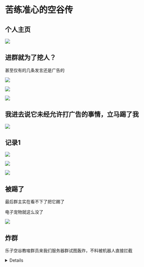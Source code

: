 # 苦练准心的空谷传

## 个人主页

![](/others/苦练准心的空谷/主页.jpg)


## 进群就为了挖人？

甚至仅有的几条发言还是广告的

![](/others/苦练准心的空谷/1.png)

![](/others/苦练准心的空谷/2.png)

![](/others/苦练准心的空谷/3.png)

## 我进去说它未经允许打广告的事情，立马踢了我

![](/others/苦练准心的空谷/卧底被踢.jpg)

## 记录1

![](/others/苦练准心的空谷/4.jpg)

![](/others/苦练准心的空谷/5.jpg)

![](/others/苦练准心的空谷/6.png)

## 被踢了

最后群主实在看不下了把它踢了

电子宠物就这么没了

![](/others/苦练准心的空谷/被踢了.png)

## 炸群

乐子空谷教唆群员来我们服务器群试图轰炸，不料被机器人直接拦截

<details>

![](/others/苦练准心的空谷/炸群.jpg)

![](/others/苦练准心的空谷/主页2.jpg)

![](/others/苦练准心的空谷/7.jpg)

</details>